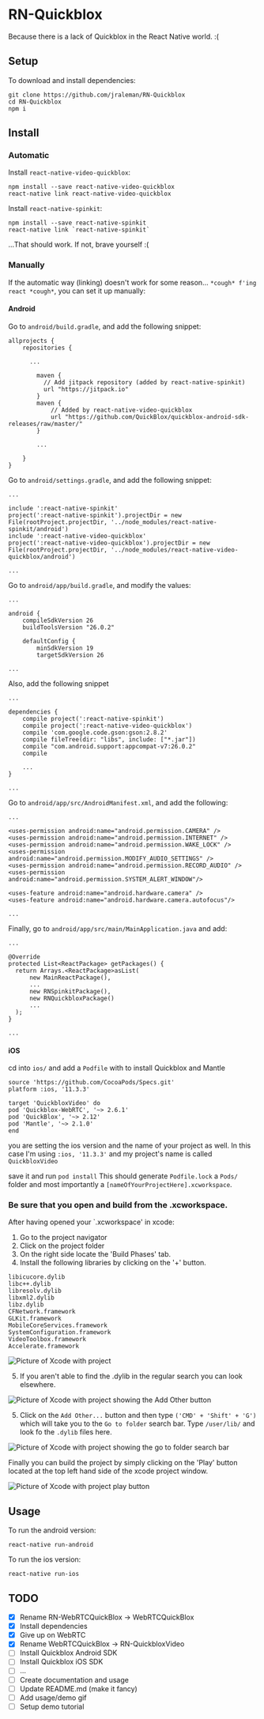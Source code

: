 # RN-Quickblox

Because there is a lack of Quickblox in the React Native world. :(

## Setup

To download and install dependencies:

```
git clone https://github.com/jraleman/RN-Quickblox
cd RN-Quickblox
npm i
```

## Install

### Automatic

Install `react-native-video-quickblox`:

```
npm install --save react-native-video-quickblox
react-native link react-native-video-quickblox
```

Install `react-native-spinkit`:

```
npm install --save react-native-spinkit
react-native link `react-native-spinkit`
```

...That should work. If not, brave yourself :(

### Manually

If the automatic way (linking) doesn't work for some reason... ``*cough* f'ing react *cough*``, you can set it up manually:

#### Android

Go to `android/build.gradle`, and add the following snippet:

```
allprojects {
    repositories {

      ...

        maven {
          // Add jitpack repository (added by react-native-spinkit)
          url "https://jitpack.io"
        }
        maven {
            // Added by react-native-video-quickblox
            url "https://github.com/QuickBlox/quickblox-android-sdk-releases/raw/master/"
        }

        ...

    }
}
```

Go to `android/settings.gradle`, and add the following snippet:

```
...

include ':react-native-spinkit'
project(':react-native-spinkit').projectDir = new File(rootProject.projectDir, '../node_modules/react-native-spinkit/android')
include ':react-native-video-quickblox'
project(':react-native-video-quickblox').projectDir = new File(rootProject.projectDir, '../node_modules/react-native-video-quickblox/android')

...
```

Go to `android/app/build.gradle`, and modify the values:

```
...

android {
    compileSdkVersion 26
    buildToolsVersion "26.0.2"

    defaultConfig {
        minSdkVersion 19
        targetSdkVersion 26

...
```

Also, add the following snippet

```
...

dependencies {
    compile project(':react-native-spinkit')
    compile project(':react-native-video-quickblox')
    compile 'com.google.code.gson:gson:2.8.2'
    compile fileTree(dir: "libs", include: ["*.jar"])
    compile "com.android.support:appcompat-v7:26.0.2"
    compile

    ...
}

...
```

Go to `android/app/src/AndroidManifest.xml`, and add the following:

```
...

<uses-permission android:name="android.permission.CAMERA" />
<uses-permission android:name="android.permission.INTERNET" />
<uses-permission android:name="android.permission.WAKE_LOCK" />
<uses-permission android:name="android.permission.MODIFY_AUDIO_SETTINGS" />
<uses-permission android:name="android.permission.RECORD_AUDIO" />
<uses-permission android:name="android.permission.SYSTEM_ALERT_WINDOW"/>

<uses-feature android:name="android.hardware.camera" />
<uses-feature android:name="android.hardware.camera.autofocus"/>

...
```

Finally, go to `android/app/src/main/MainApplication.java` and add:

```
...

@Override
protected List<ReactPackage> getPackages() {
  return Arrays.<ReactPackage>asList(
      new MainReactPackage(),
      ...
      new RNSpinkitPackage(),
      new RNQuickbloxPackage()
      ...
  );
}

...
```

#### iOS

cd into `ios/` and add a `Podfile` with to install Quickblox and Mantle

```
source 'https://github.com/CocoaPods/Specs.git'
platform :ios, '11.3.3'

target 'QuickbloxVideo' do
pod 'Quickblox-WebRTC', '~> 2.6.1'
pod 'QuickBlox', '~> 2.12'
pod 'Mantle', '~> 2.1.0'
end
```

you are setting the ios version and the name of your project as well.  In this case I'm using
`:ios, '11.3.3'` and my project's name is called `QuickbloxVideo`

save it and run `pod install`
This should generate `Podfile.lock` a `Pods/` folder and most importantly a `[nameOfYourProjectHere].xcworkspace`.

### Be sure that you open and build from the .xcworkspace.

After having opened your `.xcworkspace' in xcode:
1. Go to the project navigator
2. Click on the project folder
3. On the right side locate the 'Build Phases' tab.
4. Install the following libraries by clicking on the '+' button.
```
libicucore.dylib
libc++.dylib
libresolv.dylib
libxml2.dylib
libz.dylib
CFNetwork.framework
GLKit.framework
MobileCoreServices.framework
SystemConfiguration.framework
VideoToolbox.framework
Accelerate.framework
```

![Picture of Xcode with project](readme_assets/pic1.png)

5. If you aren't able to find the .dylib in the regular search you can look elsewhere.

![Picture of Xcode with project showing the Add Other button](readme_assets/pic2.png)

5. Click on the `Add Other...` button and then type `('CMD' + 'Shift' + 'G')` which will take you to the 
`Go to folder` search bar.  Type `/user/lib/` and look fo the `.dylib` files here.

![Picture of Xcode with project showing the go to folder search bar](readme_assets/pic3.png)

Finally you can build the project by simply clicking on the 'Play' button located at the top left hand side
of the xcode project window.

![Picture of Xcode with project play button](readme_assets/pic4.png)

## Usage

To run the android version:

```
react-native run-android
```

To run the ios version:

```
react-native run-ios
```

## TODO

- [x] Rename RN-WebRTCQuickBlox -> WebRTCQuickBlox
- [x] Install dependencies
- [x] Give up on WebRTC
- [x] Rename WebRTCQuickBlox -> RN-QuickbloxVideo
- [ ] Install Quickblox Android SDK
- [ ] Install Quickblox iOS SDK
- [ ] ...
- [ ] Create documentation and usage
- [ ] Update README.md (make it fancy)
- [ ] Add usage/demo gif
- [ ] Setup demo tutorial
